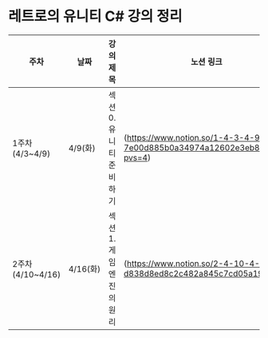 # 레트로의 유니티 C# 강의 정리
|주차|날짜|강의 제목|노션 링크|
|---|---|---|---|
|1주차(4/3~4/9)|4/9(화)|섹션 0. 유니티 준비하기|(https://www.notion.so/1-4-3-4-9-7e00d885b0a34974a12602e3eb8b1843?pvs=4)|
|2주차(4/10~4/16)|4/16(화)|섹션 1. 게임 엔진의 원리|(https://www.notion.so/2-4-10-4-16-d838d8ed8c2c482a845c7cd05a19033d)|

